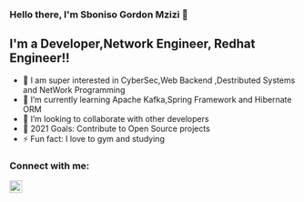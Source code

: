 ### Hello there, I'm Sboniso Gordon Mzizi 👋


## I'm a Developer,Network Engineer, Redhat Engineer!!

- 🔭 I am super interested in CyberSec,Web Backend ,Destributed Systems and NetWork Programming
- 🌱 I’m currently learning Apache Kafka,Spring Framework and Hibernate ORM
- 👯 I’m looking to collaborate with other developers
- 🥅 2021 Goals: Contribute to Open Source projects
- ⚡ Fun fact: I love to gym and studying


### Connect with me:


[<img align="left" alt="codeSTACKr | LinkedIn" width="22px" src="https://cdn.jsdelivr.net/npm/simple-icons@v3/icons/linkedin.svg" />][linkedin]



[linkedin]:https://www.linkedin.com/in/sboniso-g-mzizi
